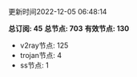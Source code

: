 更新时间2022-12-05 06:48:14

**总订阅: 45**
**总节点: 703**
**有效节点: 130**
- v2ray节点: 125
- trojan节点: 4
- ss节点: 1
